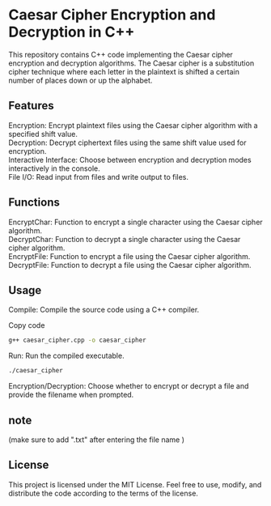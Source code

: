 # Caesar Cipher Encryption and Decryption in C++

This repository contains C++ code implementing the Caesar cipher encryption and decryption algorithms. The Caesar cipher is a substitution cipher technique where each letter in the plaintext is shifted a certain number of places down or up the alphabet.  

## Features
Encryption: Encrypt plaintext files using the Caesar cipher algorithm with a specified shift value.  
Decryption: Decrypt ciphertext files using the same shift value used for encryption.  
Interactive Interface: Choose between encryption and decryption modes interactively in the console.  
File I/O: Read input from files and write output to files.

## Functions
EncryptChar: Function to encrypt a single character using the Caesar cipher algorithm.  
DecryptChar: Function to decrypt a single character using the Caesar cipher algorithm.  
EncryptFile: Function to encrypt a file using the Caesar cipher algorithm.  
DecryptFile: Function to decrypt a file using the Caesar cipher algorithm.

## Usage

Compile: Compile the source code using a C++ compiler.

Copy code
```bash
g++ caesar_cipher.cpp -o caesar_cipher
```
Run: Run the compiled executable.

```bash
./caesar_cipher
```


Encryption/Decryption: Choose whether to encrypt or decrypt a file and provide the filename when prompted.  

## note
(make sure to add ".txt" after entering the file name )  
## License
This project is licensed under the MIT License. Feel free to use, modify, and distribute the code according to the terms of the license.


